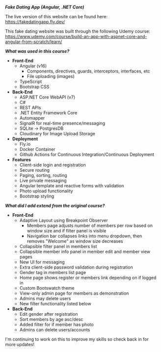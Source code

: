 ***Fake Dating App (Angular, .NET Core)***

The live version of this website can be found here: https://fakedatingapp.fly.dev/

This fake dating website was built through the following Udemy course: https://www.udemy.com/course/build-an-app-with-aspnet-core-and-angular-from-scratch/learn/

***What was used in this course?***
- **Front-End**
  - Angular (v16)
    - Components, directives, guards, interceptors, interfaces, etc
    - File uploading (images)
  - TypeScript
  - Bootstrap CSS
- **Back-End**
  - ASP.NET Core WebAPI (v7)
  - C#
  - REST APIs
  - .NET Entity Framework Core
  - Automapper
  - SignalR for real-time presence/messaging
  - SQLite → PostgresDB
  - Cloudinary for Image Upload Storage
- **Deployment**
  - Fly.io
  - Docker Container
  - Github Actions for Continuous Integration/Continuous Deployment
- **Features**
  - Client-side login and registration
  - Secure routing
  - Paging, sorting, routing
  - Live private messaging
  - Angular template and reactive forms with validation
  - Photo upload functionality
  - Bootstrap styling
    
***What did I add extend from the original course?***
- **Front-End**
  - Adaptive Layout using Breakpoint Observer
    - Members page adjusts number of members per row based on window size and if filter panel is visible
    - Navigation bar collapses links into menu dropdown, then removes "Welcome" as window size decreases
  - Collapsible filter panel in members list
  - Collapsible member info panel in member edit and member view pages
  - New UI for messaging
  - Extra client-side password validation during registration
  - Gender tag in members list page
  - Home page shows register or members link depending on if logged in
  - Custom Bootswatch theme
  - View-only admin page for members as demonstration
  - Admins may delete users
  - New filter functionality listed below
- **Back-End**
  - Edit gender after registration
  - Sort members by age asc/desc
  - Added filter for if member has photo
  - Admins can delete users/accounts
    
I'm continuing to work on this to improve my skills so check back in for more updates!
